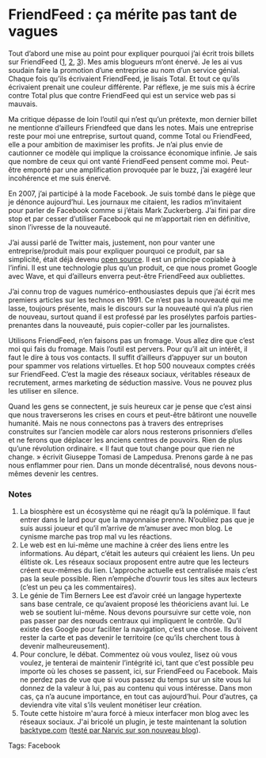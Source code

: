 # FriendFeed : ça mérite pas tant de vagues

Tout d’abord une mise au point pour expliquer pourquoi j’ai écrit trois billets sur FriendFeed ([1](http://blog.tcrouzet.com/2009/07/23/facebook-et-friendfeed-la-strategie-de-l%e2%80%99enfermement/), [2](http://blog.tcrouzet.com/2009/07/24/friendfeed-ou-la-dissolution-de-la-conscience/), [3](http://blog.tcrouzet.com/2009/07/27/facebook-et-friendfeed-tueurs-de-reves/)). Mes amis blogueurs m’ont énervé. Je les ai vus soudain faire la promotion d’une entreprise au nom d’un service génial. Chaque fois qu’ils écrivaient FriendFeed, je lisais Total. Et tout ce qu’ils écrivaient prenait une couleur différente. Par réflexe, je me suis mis à écrire contre Total plus que contre FriendFeed qui est un service web pas si mauvais.

Ma critique dépasse de loin l’outil qui n’est qu’un prétexte, mon dernier billet ne mentionne d’ailleurs Friendfeed que dans les notes. Mais une entreprise reste pour moi une entreprise, surtout quand, comme Total ou FriendFeed, elle a pour ambition de maximiser les profits. Je n’ai plus envie de cautionner ce modèle qui implique la croissance économique infinie. Je sais que nombre de ceux qui ont vanté FriendFeed pensent comme moi. Peut-être emporté par une amplification provoquée par le buzz, j’ai exagéré leur incohérence et me suis énervé.

En 2007, j’ai participé à la mode Facebook. Je suis tombé dans le piège que je dénonce aujourd’hui. Les journaux me citaient, les radios m’invitaient pour parler de Facebook comme si j’étais Mark Zuckerberg. J’ai fini par dire stop et par cesser d’utiliser Facebook qui ne m’apportait rien en définitive, sinon l’ivresse de la nouveauté.

J’ai aussi parlé de Twitter mais, justement, non pour vanter une entreprise/produit mais pour expliquer pourquoi ce produit, par sa simplicité, était déjà devenu [open source](http://identi.ca/). Il est un principe copiable à l’infini. Il est une technologie plus qu’un produit, ce que nous promet Google avec Wave, et qui d’ailleurs enverra peut-être FriendFeed aux oubliettes.

J’ai connu trop de vagues numérico-enthousiastes depuis que j’ai écrit mes premiers articles sur les technos en 1991. Ce n’est pas la nouveauté qui me lasse, toujours présente, mais le discours sur la nouveauté qui n’a plus rien de nouveau, surtout quand il est professé par les prosélytes parfois parties-prenantes dans la nouveauté, puis copier-coller par les journalistes.

Utilisons FriendFeed, n’en faisons pas un fromage. Vous allez dire que c’est moi qui fais du fromage. Mais l’outil est pervers. Pour qu’il ait un intérêt, il faut le dire à tous vos contacts. Il suffit d’ailleurs d’appuyer sur un bouton pour spammer vos relations virtuelles. Et hop 500 nouveaux comptes créés sur FriendFeed. C’est la magie des réseaux sociaux, véritables réseaux de recrutement, armes marketing de séduction massive. Vous ne pouvez plus les utiliser en silence.

Quand les gens se connectent, je suis heureux car je pense que c’est ainsi que nous traverserons les crises en cours et peut-être bâtiront une nouvelle humanité. Mais ne nous connectons pas à travers des entreprises construites sur l’ancien modèle car alors nous resterons prisonniers d’elles et ne ferons que déplacer les anciens centres de pouvoirs. Rien de plus qu’une révolution ordinaire. « Il faut que tout change pour que rien ne change. » écrivit Giuseppe Tomasi de Lampedusa. Prenons garde à ne pas nous enflammer pour rien. Dans un monde décentralisé, nous devons nous-mêmes devenir les centres.

### Notes

1. La biosphère est un écosystème qui ne réagit qu’à la polémique. Il faut entrer dans le lard pour que la mayonnaise prenne. N’oubliez pas que je suis aussi joueur et qu’il m’arrive de m’amuser avec mon blog. Le cynisme marche pas trop mal vu les réactions.
2. Le web est en lui-même une machine à créer des liens entre les informations. Au départ, c’était les auteurs qui créaient les liens. Un peu élitiste ok. Les réseaux sociaux proposent entre autre que les lecteurs créent eux-mêmes du lien. L’approche actuelle est centralisée mais c’est pas la seule possible. Rien n’empêche d’ouvrir tous les sites aux lecteurs (c’est un peu ça les commentaires).
3. Le génie de Tim Berners Lee est d’avoir créé un langage hypertexte sans base centrale, ce qu’avaient proposé les théoriciens avant lui. Le web se soutient lui-même. Nous devons poursuivre sur cette voie, non pas passer par des nœuds centraux qui impliquent le contrôle. Qu’il existe des Google pour faciliter la navigation, c’est une chose. Ils doivent rester la carte et pas devenir le territoire (ce qu’ils cherchent tous à devenir malheureusement).
4. Pour conclure, le débat. Commentez où vous voulez, lisez où vous voulez, je tenterai de maintenir l’intégrité ici, tant que c’est possible peu importe où les choses se passent, ici, sur FriendFeed ou Facebook. Mais ne perdez pas de vue que si vous passez du temps sur un site vous lui donnez de la valeur à lui, pas au contenu qui vous intéresse. Dans mon cas, ça n’a aucune importance, en tout cas aujourd’hui. Pour d’autres, ça deviendra vite vital s’ils veulent monétiser leur création.
5. Toute cette histoire m'aura forcé à mieux interfacer mon blog avec les réseaux sociaux. J'ai bricolé un plugin, je teste maintenant la solution [backtype.com](http://www.backtype.com/home) ([testé par Narvic sur son nouveau blog](http://narvic.fr/2009/07/ma-nouvelle-vie-sur-le-web/)).

Tags: Facebook